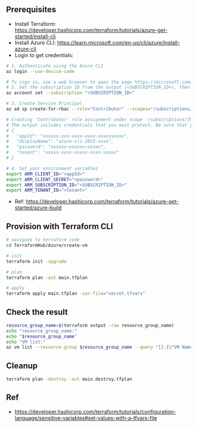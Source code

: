 ## Prerequisites

- Install Terraform: https://developer.hashicorp.com/terraform/tutorials/azure-get-started/install-cli
- Install Azure CLI: https://learn.microsoft.com/en-us/cli/azure/install-azure-cli
- Login to get credentials:

```bash
# 1. Authenticate using the Azure CLI
az login --use-device-code

# To sign in, use a web browser to open the page https://microsoft.com/devicelogin and enter the code xxxxxxxx to authenticate.
# 2. Get the subscription ID from the output (<SUBSCRIPTION_ID>), then run
az account set --subscription "<SUBSCRIPTION_ID>"

# 3. Create Service Principal
az ad sp create-for-rbac --role="Contributor" --scopes="/subscriptions/<SUBSCRIPTION_ID>"

# Creating 'Contributor' role assignment under scope '/subscriptions/35akss-subscription-id'
# The output includes credentials that you must protect. Be sure that you do not include these credentials in your code or check the credentials into your source control. For more information, see https://aka.ms/azadsp-cli
# {
#   "appId": "xxxxxx-xxx-xxxx-xxxx-xxxxxxxxxx",
#   "displayName": "azure-cli-2022-xxxx",
#   "password": "xxxxxx~xxxxxx~xxxxx",
#   "tenant": "xxxxx-xxxx-xxxxx-xxxx-xxxxx"
# }

# 4. Set your environment variables
export ARM_CLIENT_ID="<appId>"
export ARM_CLIENT_SECRET="<password>"
export ARM_SUBSCRIPTION_ID="<SUBSCRIPTION_ID>"
export ARM_TENANT_ID="<tenant>"
```

- Ref: https://developer.hashicorp.com/terraform/tutorials/azure-get-started/azure-build

## Provision with Terraform CLI

```bash
# navigate to terraform code
cd TerraformHub/Azure/create-vm

# init
terraform init -upgrade

# plan
terraform plan -out main.tfplan

# apply
terraform apply main.tfplan -var-file="secret.tfvars"
```

## Check the result

```bash
resource_group_name=$(terraform output -raw resource_group_name)
echo "resource_group_name:"
echo "$resource_group_name"
echo "VM list:"
az vm list --resource-group $resource_group_name --query "[].{\"VM Name\":name}" -o table
```

## Cleanup

```bash
terraform plan -destroy -out main.destroy.tfplan
```

## Ref
- https://developer.hashicorp.com/terraform/tutorials/configuration-language/sensitive-variables#set-values-with-a-tfvars-file
